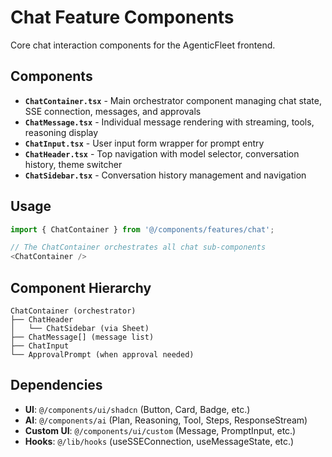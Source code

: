 # Chat Feature Components

Core chat interaction components for the AgenticFleet frontend.

## Components

- **`ChatContainer.tsx`** - Main orchestrator component managing chat state, SSE connection, messages, and approvals
- **`ChatMessage.tsx`** - Individual message rendering with streaming, tools, reasoning display
- **`ChatInput.tsx`** - User input form wrapper for prompt entry
- **`ChatHeader.tsx`** - Top navigation with model selector, conversation history, theme switcher
- **`ChatSidebar.tsx`** - Conversation history management and navigation

## Usage

```typescript
import { ChatContainer } from '@/components/features/chat';

// The ChatContainer orchestrates all chat sub-components
<ChatContainer />
```

## Component Hierarchy

```
ChatContainer (orchestrator)
├── ChatHeader
│   └── ChatSidebar (via Sheet)
├── ChatMessage[] (message list)
├── ChatInput
└── ApprovalPrompt (when approval needed)
```

## Dependencies

- **UI**: `@/components/ui/shadcn` (Button, Card, Badge, etc.)
- **AI**: `@/components/ai` (Plan, Reasoning, Tool, Steps, ResponseStream)
- **Custom UI**: `@/components/ui/custom` (Message, PromptInput, etc.)
- **Hooks**: `@/lib/hooks` (useSSEConnection, useMessageState, etc.)
